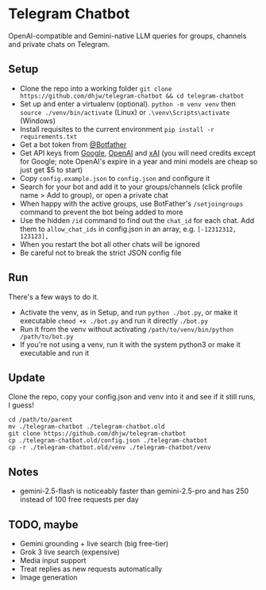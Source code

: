 # Telegram Chatbot
OpenAI-compatible and Gemini-native LLM queries for groups, channels and private chats on Telegram.

## Setup
- Clone the repo into a working folder `git clone https://github.com/dhjw/telegram-chatbot && cd telegram-chatbot`
- Set up and enter a virtualenv (optional). `python -m venv venv` then `source ./venv/bin/activate` (Linux) or `.\venv\Scripts\activate` (Windows)
- Install requisites to the current environment  `pip install -r requirements.txt`
- Get a bot token from [@Botfather](https://t.me/BotFather)
- Get API keys from [Google](https://aistudio.google.com), [OpenAI](https://platform.openai.com/) and [xAI](https://console.x.ai/) (you will need credits except for Google; note OpenAI's expire in a year and mini models are cheap so just get $5 to start)
- Copy `config.example.json` to `config.json` and configure it
- Search for your bot and add it to your groups/channels (click profile name > Add to group), or open a private chat
- When happy with the active groups, use BotFather's `/setjoingroups` command to prevent the bot being added to more
- Use the hidden `/id` command to find out the `chat_id` for each chat. Add them to `allow_chat_ids` in config.json in an array, e.g. `[-12312312, 123123],`
- When you restart the bot all other chats will be ignored
- Be careful not to break the strict JSON config file

## Run
There's a few ways to do it.
 - Activate the venv, as in Setup, and run `python ./bot.py`, or make it executable `chmod +x ./bot.py` and run it directly `./bot.py`
 - Run it from the venv without activating `/path/to/venv/bin/python /path/to/bot.py`
 - If you're not using a venv, run it with the system python3 or make it executable and run it

## Update
Clone the repo, copy your config.json and venv into it and see if it still runs, I guess!

```
cd /path/to/parent
mv ./telegram-chatbot ./telegram-chatbot.old
git clone https://github.com/dhjw/telegram-chatbot
cp ./telegram-chatbot.old/config.json ./telegram-chatbot
cp -r ./telegram-chatbot.old/venv ./telegram-chatbot/venv
```

## Notes
- gemini-2.5-flash is noticeably faster than gemini-2.5-pro and has 250 instead of 100 free requests per day

## TODO, maybe
- Gemini grounding + live search (big free-tier)
- Grok 3 live search (expensive)
- Media input support
- Treat replies as new requests automatically
- Image generation
